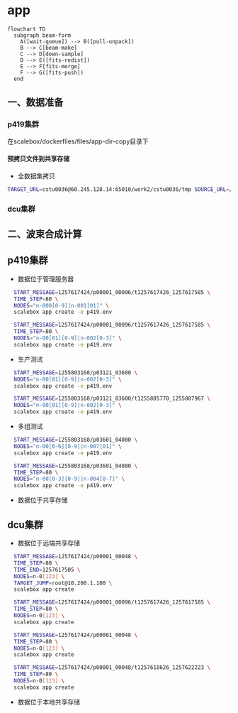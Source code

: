 # app

```mermaid
flowchart TD
  subgraph beam-form
    A([wait-queue]) --> B([pull-unpack])
    B --> C[beam-make]
    C --> D[down-sample]
    D --> E([fits-redist])
    E --> F[fits-merge]
    F --> G([fits-push])
  end
```

## 一、数据准备

### p419集群

在scalebox/dockerfiles/files/app-dir-copy目录下

#### 预拷贝文件到共享存储
- 全数据集拷贝

```sh
TARGET_URL=cstu0036@60.245.128.14:65010/work2/cstu0036/tmp SOURCE_URL=/data2/mydata/mwa/tar DIR_NAME=1255803168 scalebox app create
```
### dcu集群

## 二、波束合成计算

## p419集群

- 数据位于管理服务器

```sh
  START_MESSAGE=1257617424/p00001_00096/t1257617426_1257617585 \
  TIME_STEP=80 \
  NODES="n-000[0-9]|n-001[01]" \
  scalebox app create -e p419.env
```

```sh
  START_MESSAGE=1257617424/p00001_00096/t1257617426_1257617585 \
  TIME_STEP=80 \
  NODES="n-00[01][0-9]|n-002[0-3]" \
  scalebox app create -e p419.env
```

- 生产测试
```sh
  START_MESSAGE=1255803168/p03121_03600 \
  NODES="n-00[01][0-9]|n-002[0-3]" \
  scalebox app create -e p419.env
```

```sh
  START_MESSAGE=1255803168/p03121_03600/t1255805770_1255807967 \
  NODES="n-00[01][0-9]|n-002[0-3]" \
  scalebox app create -e p419.env
```
- 多组测试
```sh
  START_MESSAGE=1255803168/p03601_04080 \
  NODES="n-00[0-6][0-9]|n-007[01]" \
  scalebox app create -e p419.env
```

```sh
  START_MESSAGE=1255803168/p03601_04080 \
  TIME_STEP=80 \
  NODES="n-00[0-3][0-9]|n-004[0-7]" \
  scalebox app create -e p419.env
```

- 数据位于共享存储

## dcu集群

- 数据位于远端共享存储

```sh
  START_MESSAGE=1257617424/p00001_00048 \
  TIME_STEP=80 \
  TIME_END=1257617505 \
  NODES=n-0[123] \
  TARGET_JUMP=root@10.200.1.100 \
  scalebox app create
```


```sh
  START_MESSAGE=1257617424/p00001_00096/t1257617426_1257617585 \
  TIME_STEP=80 \
  NODES=n-0[123] \
  scalebox app create
```

```sh
  START_MESSAGE=1257617424/p00001_00048 \
  TIME_STEP=80 \
  NODES=n-0[123] \
  scalebox app create
```

```sh
  START_MESSAGE=1257617424/p00001_00048/t1257618626_1257622223 \
  TIME_STEP=80 \
  NODES=n-0[123] \
  scalebox app create
```

- 数据位于本地共享存储

